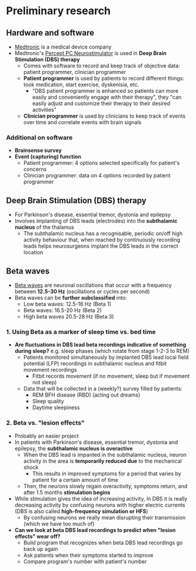 # Preliminary research
## Hardware and software
- [Medtronic](https://www.medtronic.com/ca-en/index.html) is a medical device company
- Medtronic's [Percept PC Neurostimulator](https://www.medtronic.com/ca-en/healthcare-professionals/products/neurological/deep-brain-stimulation-systems/percept-pc.html) is used in **Deep Brain Stimulation (DBS) therapy** 
    - Comes with software to record and keep track of objective data: patient programmer, clinician programmer
    - **Patient programmer** is used by patients to record different things: took medication, start exercise, dyskenisia, etc.
        - "DBS patient programmer is enhanced so patients can more easily and conveniently engage with their therapy", they "can easily adjust and customize their therapy to their desired activities"
    - **Clinician programmer** is used by clinicians to keep track of events over time and correlate events with brain signals

### Additional on software
- **Brainsense survey**
- **Event (capturing) function**
    - Patient programmer: 4 options selected specifically for patient's concerns
    - Clinician programmer: data on 4 options recorded by patient programmer

## Deep Brain Stimulation (DBS) therapy
- For Parkinson's disease, essential tremor, dystonia and epilepsy
- Involves implanting of DBS leads (electrodes) into the **subthalamic nucleus** of the thalamus 
    - The subthalamic nucleus has a recognisable, periodic on/off high activity behaviour that, when reached by continuously recording leads helps neurosurgeons implant the DBS leads in the correct location 

## Beta waves
- [Beta waves](https://en.wikipedia.org/wiki/Beta_wave) are neuronal oscillations that occur with a frequency between **12.5-30 Hz** (oscillations or cycles per second)
- Beta waves can be **further subclassified** into:
    - Low beta waves: 12.5-16 Hz (Beta 1)
    - Beta waves: 16.5-20 Hz (Beta 2)
    - High beta waves 20.5-28 Hz (Beta 3)

### 1. Using Beta as a marker of sleep time vs. bed time
- **Are fluctuations in DBS lead beta recordings indicative of something during sleep?** e.g. sleep phases (which rotate from stage 1-2-3 to REM)
    - Patients monitored simultaneously by implanted DBS lead local field potential (LFP) recordings in subthalamic nucleus and fitbit movement recordings
        - Fitbit records movement (if no movement, sleep but if movement not sleep)
    - Data that will be collected in a (weekly?) survey filled by patients:
        - REM BFH disease (RBD) (acting out dreams)
        - Sleep quality
        - Daytime sleepiness

### 2. Beta vs. "lesion effects"
- Probably an easier project
- In patients with Parkinson's disease, essential tremor, dystonia and epilepsy, the **subthalamic nucleus is overactive**
    - When the DBS lead is impanted in the subthalamic nucleus, neuron activity in the area is **temporarily reduced due** to the mechanical shock
        - This results in improved symptoms for a period that varies by patient for a certain amount of time
    - Then, the neurons slowly regain overactivity, symptoms return, and after 1.5 months **stimulation begins**
- While stimulation gives the idea of increasing activity, in DBS it is really decreasing activity by confusing neurons with higher electric currents (DBS is also called **high-frequency simulation or HFS**)
    - By confusing neurons we really mean disrupting their transmission (which we have too much of)
- **Can we look at beta DBS lead recordings to predict when "lesion effects" wear off?**
    - Build program that recognizes when beta DBS lead recordings go back up again
    - Ask patients when their symptoms started to improve
    - Compare program's number with patient's number
